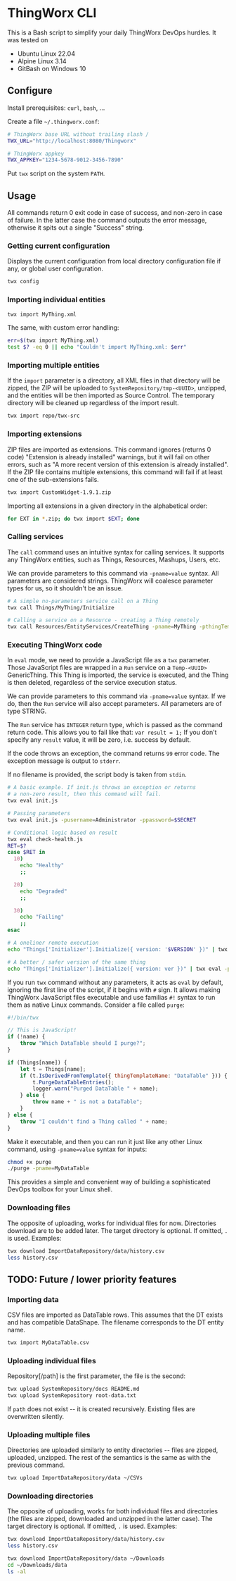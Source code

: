 # ThingWorx CLI

This is a Bash script to simplify your daily ThingWorx DevOps hurdles. It
was tested on

- Ubuntu Linux 22.04
- Alpine Linux 3.14
- GitBash on Windows 10

## Configure

Install prerequisites: `curl`, `bash`, ...

Create a file `~/.thingworx.conf`:

```bash
# ThingWorx base URL without trailing slash /
TWX_URL="http://localhost:8080/Thingworx"

# ThingWorx appkey
TWX_APPKEY="1234-5678-9012-3456-7890"
```

Put `twx` script on the system `PATH`.

## Usage

All commands return 0 exit code in case of success, and non-zero in case
of failure. In the latter case the command outputs the error message,
otherwise it spits out a single "Success" string.

### Getting current configuration

Displays the current configuration from local directory configuration file if any, or global user configuration.

```bash
twx config
```

### Importing individual entities

```bash
twx import MyThing.xml
```

The same, with custom error handling:

```bash
err=$(twx import MyThing.xml)
test $? -eq 0 || echo "Couldn't import MyThing.xml: $err"
```

### Importing multiple entities

If the `import` parameter is a directory,
all XML files in that directory will be zipped, the ZIP will be uploaded
to `SystemRepository/tmp-<UUID>`, unzipped, and the entities will be
then imported as Source Control. The temporary directory will be cleaned
up regardless of the import result.

```bash
twx import repo/twx-src
```

### Importing extensions

ZIP files are imported as extensions. This command ignores (returns 0 code)
"Extension is already installed" warnings, but it will fail on other errors,
such as "A more recent version of this extension is already installed".
If the ZIP file contains multiple extensions, this command will fail if
at least one of the sub-extensions fails.

```bash
twx import CustomWidget-1.9.1.zip
```

Importing all extensions in a given directory in the alphabetical order:

```bash
for EXT in *.zip; do twx import $EXT; done
```

### Calling services

The `call` command uses an intuitive syntax for calling services. It supports
any ThingWorx entities, such as Things, Resources, Mashups, Users, etc.

We can provide parameters to this command via `-pname=value` syntax. All
parameters are considered strings. ThingWorx will coalesce parameter types
for us, so it shouldn't be an issue.

```bash
# A simple no-parameters service call on a Thing
twx call Things/MyThing/Initialize

# Calling a service on a Resource - creating a Thing remotely
twx call Resources/EntityServices/CreateThing -pname=MyThing -pthingTemplateName=GenericThing
```

### Executing ThingWorx code

In `eval` mode, we need to provide a JavaScript file as a `twx` parameter.
Those JavaScript files are wrapped in a `Run` service on a `Temp-<UUID>`
GenericThing. This Thing is imported, the service is executed, and the
Thing is then deleted, regardless of the service execution status.

We can provide parameters to this command via `-pname=value` syntax. If we
do, then the `Run` service will also accept parameters. All parameters are
of type STRING.

The `Run` service has `INTEGER` return type, which is passed as the command
return code. This allows you to fail like that:  `var result = 1;` If you
don't specify any `result` value, it will be zero, i.e. success by default.

If the code throws an exception, the command returns `99` error code. The
exception message is output to `stderr`.

If no filename is provided, the script body is taken from `stdin`.

```bash
# A basic example. If init.js throws an exception or returns
# a non-zero result, then this command will fail.
twx eval init.js

# Passing parameters
twx eval init.js -pusername=Administrator -ppassword=$SECRET

# Conditional logic based on result
twx eval check-health.js
RET=$?
case $RET in
  10)
    echo "Healthy"
    ;;

  20)
    echo "Degraded"
    ;;

  30)
    echo "Failing"
    ;;
esac

# A oneliner remote execution
echo "Things['Initializer'].Initialize({ version: '$VERSION' })" | twx eval

# A better / safer version of the same thing
echo "Things['Initializer'].Initialize({ version: ver })" | twx eval -pver=$VERSION
```

If you run `twx` command without any parameters, it acts as `eval` by default,
ignoring the first line of the script, if it begins with `#` sign. It allows making
ThingWorx JavaScript files executable and use familias `#!` syntax to run them as
native Linux commands. Consider a file called `purge`:

```javascript
#!/bin/twx

// This is JavaScript!
if (!name) {
    throw "Which DataTable should I purge?";
}

if (Things[name]) {
    let t = Things[name];
    if (t.IsDerivedFromTemplate({ thingTemplateName: "DataTable" })) {
        t.PurgeDataTableEntries();
        logger.warn("Purged DataTable " + name);
    } else {
        throw name + " is not a DataTable";
    }
} else {
    throw "I couldn't find a Thing called " + name;
}
```

Make it executable, and then you can run it just like any other Linux command,
using `-pname=value` syntax for inputs:

```bash
chmod +x purge
./purge -pname=MyDataTable
```

This provides a simple and convenient way of building a sophisticated DevOps toolbox
for your Linux shell.

### Downloading files

The opposite of uploading, works for individual files for now. Directories download
are to be added later.
The target directory is optional. If omitted, `.` is used. Examples:

```bash
twx download ImportDataRepository/data/history.csv
less history.csv
```

## TODO: Future / lower priority features

### Importing data

CSV files are imported as DataTable rows. This assumes that the DT exists and
has compatible DataShape. The filename corresponds to the DT entity name.

```bash
twx import MyDataTable.csv
```

### Uploading individual files

Repository[/path] is the first parameter, the file is the second:

```bash
twx upload SystemRepository/docs README.md
twx upload SystemRepository root-data.txt
```

If `path` does not exist -- it is created recursively. Existing files are
overwritten silently.

### Uploading multiple files

Directories are uploaded similarly to entity directories -- files are zipped,
uploaded, unzipped. The rest of the semantics is the same as with the previous
command.

```bash
twx upload ImportDataRepository/data ~/CSVs
```

### Downloading directories

The opposite of uploading, works for both individual files and directories
(the files are zipped, downloaded and unzipped in the latter case). The target
directory is optional. If omitted, `.` is used. Examples:

```bash
twx download ImportDataRepository/data/history.csv
less history.csv

twx download ImportDataRepository/data ~/Downloads
cd ~/Downloads/data
ls -al
```